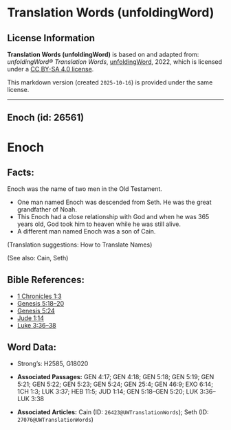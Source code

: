 # Translation Words (unfoldingWord)

## License Information

**Translation Words (unfoldingWord)** is based on and adapted from: _unfoldingWord® Translation Words_, [unfoldingWord](https://unfoldingword.org/utw), 2022, which is licensed under a [CC BY-SA 4.0 license](https://creativecommons.org/licenses/by-sa/4.0/legalcode.en).

This markdown version (created `2025-10-16`) is provided under the same license.



--------------------------------

## Enoch (id: 26561)

Enoch
=====

Facts:
------

Enoch was the name of two men in the Old Testament.

* One man named Enoch was descended from Seth. He was the great grandfather of Noah.
* This Enoch had a close relationship with God and when he was 365 years old, God took him to heaven while he was still alive.
* A different man named Enoch was a son of Cain.

(Translation suggestions: How to Translate Names)

(See also: Cain, Seth)

Bible References:
-----------------

* [1 Chronicles 1:3](https://ref.ly/1Chr1:3)
* [Genesis 5:18–20](https://ref.ly/Gen5:18-Gen5:20)
* [Genesis 5:24](https://ref.ly/Gen5:24)
* [Jude 1:14](https://ref.ly/Jude1:14)
* [Luke 3:36–38](https://ref.ly/Luke3:36-Luke3:38)

Word Data:
----------

* Strong’s: H2585, G18020

* **Associated Passages:** GEN 4:17; GEN 4:18; GEN 5:18; GEN 5:19; GEN 5:21; GEN 5:22; GEN 5:23; GEN 5:24; GEN 25:4; GEN 46:9; EXO 6:14; 1CH 1:3; LUK 3:37; HEB 11:5; JUD 1:14; GEN 5:18–GEN 5:20; LUK 3:36–LUK 3:38
* **Associated Articles:** Cain (ID: `26423@UWTranslationWords`); Seth (ID: `27076@UWTranslationWords`)

